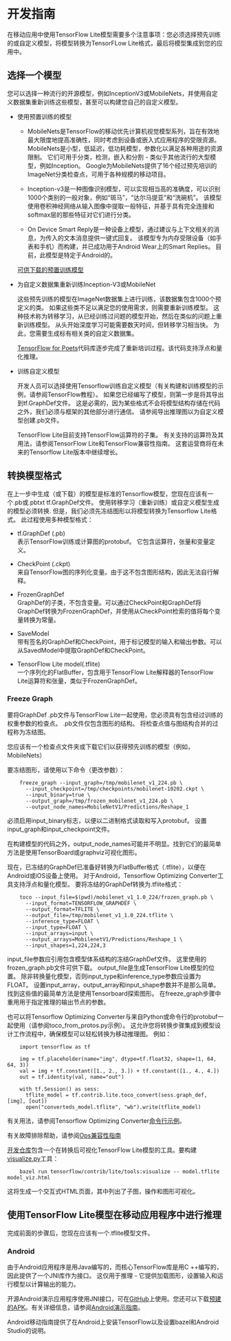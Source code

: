 # 开发指南

 在移动应用中使用TensorFlow Lite模型需要多个注意事项：您必须选择预先训练的或自定义模型，将模型转换为TensorFLow Lite格式，最后将模型集成到您的应用中。

## 选择一个模型

 您可以选择一种流行的开源模型，例如InceptionV3或MobileNets，并使用自定义数据集重新训练这些模型，甚至可以构建您自己的自定义模型。

- 使用预置训练的模型

	- MobileNets是TensorFlow的移动优先计算机视觉模型系列，旨在有效地最大限度地提高准确性，同时考虑到设备或嵌入式应用程序的受限资源。 MobileNets是小型，低延迟，低功耗模型，参数化以满足各种用途的资源限制。 它们可用于分类，检测，嵌入和分割 - 类似于其他流行的大型模型，例如Inception。 Google为MobileNets提供了16个经过预先培训的ImageNet分类检查点，可用于各种规模的移动项目。

	- Inception-v3是一种图像识别模型，可以实现相当高的准确度，可以识别1000个类别的一般对象，例如“斑马”，“达尔马提亚”和“洗碗机”。 该模型使用卷积神经网络从输入图像中提取一般特征，并基于具有完全连接和softmax层的那些特征对它们进行分类。

	- On Device Smart Reply是一种设备上模型，通过建议与上下文相关的消息，为传入的文本消息提供一键式回复。 该模型专为内存受限设备（如手表和手机）而构建，并已成功用于Android Wear上的Smart Replies。 目前，此模型是特定于Android的。

	[可供下载的预置训练模型](https://github.com/tensorflow/tensorflow/blob/master/tensorflow/contrib/lite/g3doc/models.md)

- 为自定义数据集重新训练Inception-V3或MobileNet

	这些预先训练的模型在ImageNet数据集上进行训练，该数据集包含1000个预定义的类。 如果这些类不足以满足您的使用需求，则需要重新训练模型。 这种技术称为转移学习，从已经训练过问题的模型开始，然后在类似的问题上重新训练模型。 从头开始深度学习可能需要数天时间，但转移学习相当快。 为此，您需要生成标有相关类的自定义数据集。

	[TensorFlow for Poets](https://codelabs.developers.google.com/codelabs/tensorflow-for-poets/)代码库逐步完成了重新培训过程。该代码支持浮点和量化推理。

- 训练自定义模型

	开发人员可以选择使用Tensorflow训练自定义模型（有关构建和训练模型的示例，请参阅TensorFlow教程）。 如果您已经编写了模型，则第一步是将其导出到tf.GraphDef文件。 这是必需的，因为某些格式不会将模型结构存储在代码之外，我们必须与框架的其他部分进行通信。 请参阅导出推理图以为自定义模型创建.pb文件。

	TensorFlow Lite目前支持TensorFlow运算符的子集。 有关支持的运算符及其用法，请参阅TensorFlow Lite和TensorFlow兼容性指南。 这套运营商将在未来的Tensorflow Lite版本中继续增长。

## 转换模型格式

 在上一步中生成（或下载）的模型是标准的Tensorflow模型，您现在应该有一个.pb或.pbtxt tf.GraphDef文件。 使用转移学习（重新训练）或自定义模型生成的模型必须转换. 但是，我们必须先冻结图形以将模型转换为Tensorflow Lite格式。 此过程使用多种模型格式：

- tf.GraphDef (.pb)  
	表示TensorFlow训练或计算图的protobuf。 它包含运算符，张量和变量定义。

- CheckPoint (.ckpt)  
	来自TensorFlow图的序列化变量。由于这不包含图形结构，因此无法自行解释。

- FrozenGraphDef  
	GraphDef的子类，不包含变量。可以通过CheckPoint和GraphDef将GraphDef转换为FrozenGraphDef，并使用从CheckPoint检索的值将每个变量转换为常量。

- SaveModel  
	带有签名的GraphDef和CheckPoint，用于标记模型的输入和输出参数。可以从SavedModel中提取GraphDef和CheckPoint。

- TensorFlow Lite model(.tflite)  
	一个序列化的FlatBuffer，包含用于TensorFlow Lite解释器的TensorFlow Lite运算符和张量，类似于FrozenGraphDef。

### Freeze Graph
 
 要将GraphDef .pb文件与TensorFlow Lite一起使用，您必须具有包含经过训练的权重参数的检查点。 .pb文件仅包含图形的结构。 将检查点值与图结构合并的过程称为冻结图。

 您应该有一个检查点文件夹或下载它们以获得预先训练的模型（例如，MobileNets）

 要冻结图形，请使用以下命令（更改参数）：
```
	freeze_graph --input_graph=/tmp/mobilenet_v1_224.pb \
	  --input_checkpoint=/tmp/checkpoints/mobilenet-10202.ckpt \
	  --input_binary=true \
	  --output_graph=/tmp/frozen_mobilenet_v1_224.pb \
	  --output_node_names=MobileNetV1/Predictions/Reshape_1
```
 必须启用input_binary标志，以便以二进制格式读取和写入protobuf。 设置input_graph和input_checkpoint文件。

 在构建模型的代码之外，output_node_names可能并不明显。找到它们的最简单方法是使用TensorBoard或graphviz可视化图形。

 现在，已冻结的GraphDef已准备好转换为FlatBuffer格式（.tflite），以便在Android或iOS设备上使用。 对于Android，Tensorflow Optimizing Converter工具支持浮点和量化模型。 
 要将冻结的GraphDef转换为.tflite格式：
```
	toco --input_file=$(pwd)/mobilenet_v1_1.0_224/frozen_graph.pb \
	  --input_format=TENSORFLOW_GRAPHDEF \
	  --output_format=TFLITE \
	  --output_file=/tmp/mobilenet_v1_1.0_224.tflite \
	  --inference_type=FLOAT \
	  --input_type=FLOAT \
	  --input_arrays=input \
	  --output_arrays=MobilenetV1/Predictions/Reshape_1 \
	  --input_shapes=1,224,224,3
```
 input_file参数应引用包含模型体系结构的冻结GraphDef文件。 这里使用的frozen_graph.pb文件可供下载。 
 output_file是生成TensorFlow Lite模型的位置。 
 除非转换量化模型，否则input_type和inference_type参数应设置为FLOAT。 
 设置input_array，output_array和input_shape参数并不是那么简单。 找到这些值的最简单方法是使用Tensorboard探索图形。 在freeze_graph步骤中重用用于指定推理的输出节点的参数。

 也可以将Tensorflow Optimizing Converter与来自Python或命令行的protobuf一起使用（请参阅toco_from_protos.py示例）。 这允许您将转换步骤集成到模型设计工作流程中，确保模型可以轻松转换为移动推理图。 例如：
```
	import tensorflow as tf

	img = tf.placeholder(name="img", dtype=tf.float32, shape=(1, 64, 64, 3))
	val = img + tf.constant([1., 2., 3.]) + tf.constant([1., 4., 4.])
	out = tf.identity(val, name="out")

	with tf.Session() as sess:
	  tflite_model = tf.contrib.lite.toco_convert(sess.graph_def, [img], [out])
	  open("converteds_model.tflite", "wb").write(tflite_model)
```
 有关用法，请参阅Tensorflow Optimizing Converter[命令行示例](https://github.com/tensorflow/tensorflow/tree/master/tensorflow/contrib/lite/toco/g3doc/cmdline_examples.md)。

 有关故障排除帮助，请参阅[Ops兼容性指南](https://github.com/tensorflow/tensorflow/tree/master/tensorflow/contrib/lite/g3doc/tf_ops_compatibility.md)

 [开发仓库]()包含一个在转换后可视化TensorFlow Lite模型的工具。要构建[visualize.py](https://github.com/tensorflow/tensorflow/blob/master/tensorflow/contrib/lite/tools/visualize.py)工具：
```
	bazel run tensorflow/contrib/lite/tools:visualize -- model.tflite model_viz.html
```
 这将生成一个交互式HTML页面，其中列出了子图，操作和图形可视化。

## 使用TensorFlow Lite模型在移动应用程序中进行推理

 完成前面的步骤后，您现在应该有一个.tflite模型文件。

### Android

 由于Android应用程序是用Java编写的，而核心TensorFlow库是用C ++编写的，因此提供了一个JNI库作为接口。 这仅用于推理 - 它提供加载图形，设置输入和运行模型以计算输出的能力。

 开源Android演示应用程序使用JNI接口，可在[GitHub](https://github.com/tensorflow/tensorflow/tree/master/tensorflow/contrib/lite/java/demo/app)上使用。您还可以下载[预建的APK](http://download.tensorflow.org/deps/tflite/TfLiteCameraDemo.apk)。有关详细信息，请参阅[Android演示指南](https://www.tensorflow.org/lite/demo_android)。

 Android移动指南提供了在Android上安装TensorFlow以及设置bazel和Android Studio的说明。
